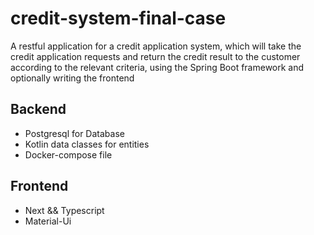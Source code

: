 # credit-system-final-case


A restful application for a credit application system,
which will take the credit application requests and return the
credit result to the customer according to the relevant criteria,
using the Spring Boot framework and optionally writing the frontend

## Backend 
<ul>
<li> Postgresql for Database </li>
<li> Kotlin data classes for entities</li>
<li> Docker-compose file </li>
</ul>

## Frontend
<ul> 
<li> Next && Typescript</li>
<li> Material-Ui </li>
</ul>

